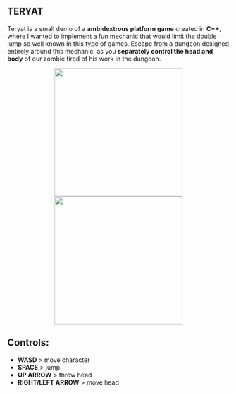 ## TERYAT
Teryat is a small demo of a **ambidextrous platform game** created in **C++**, where I wanted to implement a fun mechanic that would limit the double jump so well known in this type of games.
Escape from a dungeon designed entirely around this mechanic, as you **separately control the head and body** of our zombie tired of his work in the dungeon.

<p align="center">
   <img src="https://github.com/AuxPort66/Teryat/assets/93783740/eb621d8b-529a-4726-b4a8-c7c4c35ff586" align="center" width="290" height="290">
   <img src="https://github.com/AuxPort66/Teryat/assets/93783740/89ca036b-336a-4875-b319-91659e23ea32" align="center" width="290" height="290">
</p>

## Controls:
- **WASD** > move character
- **SPACE** > jump
- **UP ARROW** > throw head
- **RIGHT/LEFT ARROW** > move head
